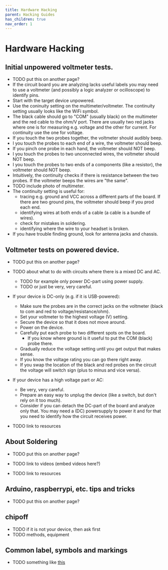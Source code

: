 ```yaml
---
title: Hardware Hacking
parent: Hacking Guides
has_children: true
nav_order: 1
---
```


# Hardware Hacking


## Initial unpowered voltmeter tests.
* TODO put this on another page?
* If the circuit board you are analyzing lacks useful labels you may need to
  use a voltmeter (and possibly a logic analyzer or ocilloscope) to identify pins.
* Start with the target device unpowered.
* Use the coninuity setting on the multimeter/voltmeter. The continuity
  setting usually looks like the WiFi symbol.
* The black cable should go to "COM" (usually black) on the multimeter and the red cable to
  the ohm/V port. There are usually two red jacks where one is for measuring e.g. voltage and the other for current. For continuity use the one for voltage.
* If you touch the two probes together, the voltmeter should audibly beep.
* I you touch the probes to each end of a wire, the voltmeter should beep.
* If you pinch one probe in each hand, the voltmeter should NOT beep.
* I you touch the probes to two unconnected wires, the voltmeter should NOT beep.
* I you touch the probes to two ends of a components (like a resistor), the voltmeter should NOT beep.
* Intuitively, the continuity checks if there is resistance between the two probes. If the voltmeter beeps the wires are "the same".
* TODO include photo of multimeter.
* The continuity setting is useful for:
    * tracing e.g. ground and VCC across a different parts of the board. If there are two ground pins, the voltmeter should beep if you prod each end.
    * identifying wires at both ends of a cable (a cable is a bundle of wires).
    * check for mistakes in soldering.
    * identifying where the wire to your headset is broken.
* If you have trouble finding ground, look for antenna jacks and chassis.


## Voltmeter tests on powered device.
* TODO put this on another page?
* TODO about what to do with circuits where there is a mixed DC and AC.
    * TODO for example only power DC-part using power supply.
    * TODO or just be very, very careful.
* If your device is DC-only (e.g. if it is USB-powered):
    * Make sure the probes are in the correct jacks on the voltmeter (black to
      com and red to voltage/resistance/ohm).
    * Set your voltmeter to the highest voltage (V) setting.
    * Secure the device so that it does not move around.
    * Power on the device.
    * Carefully put each probe to two different spots on the board.
        * If you know where ground is it useful to put the COM (black) probe there.
    * Gradually reduce the voltage setting until you get output that makes sense.
    * If you know the voltage rating you can go there right away.
    * If you swap the location of the black and red probes on the circuit the
      voltage will switch sign (plus to minus and vice versa).
* If your device has a high voltage part or AC:
    * Be very, very careful.
    * Prepare an easy way to unplug the device (like a switch, but don't rely on it too
      much).
    * Consider if you can detach the DC-part of the board and analyze only
      that. You may need a (DC) powersupply to power it and for that you need
      to identify how the circuit receives power.

* TODO link to resources

## About Soldering
* TODO put this on another page?

* TODO link to videos (embed videos here?)
* TODO link to resources

## Arduino, raspberrypi, etc. tips and tricks
* TODO put this on another page?

## chipoff
* TODO if it is not your device, then ask first
* TODO methods, equipment

## Common label, symbols and markings
* TODO something like [this](https://electronics.stackexchange.com/a/25310)
